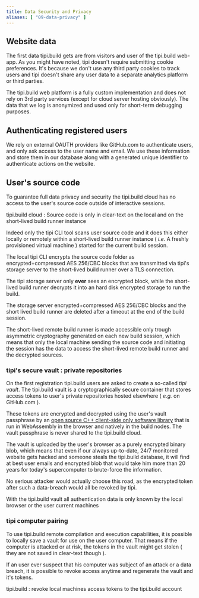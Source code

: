 ```yaml
---
title: Data Security and Privacy
aliases: [ "09-data-privacy" ]
---
```


## Website data
The first data tipi.build gets are from visitors and user of the tipi.build web-app. As you might have noted, tipi doesn't require submitting cookie preferences. It's because we don't use any third party cookies to track users and tipi doesn't share any user data to a separate analytics platform or third parties.

The tipi.build web platform is a fully custom implementation and does not rely on 3rd party services (except for cloud server hosting obviously). The data that we log is anonymized and used only for short-term debugging purposes.

## Authenticating registered users
We rely on external OAUTH providers like GitHub.com to authenticate users, and only ask access to the user name and email. We use these information and store them in our database along with a generated unique identifier to authenticate actions on the website.

## User's source code
To guarantee full data privacy and security the tipi.build cloud has no access to the user's source code outside of interactive sessions.

<div class="columns">
  <div class="column is-full ">
      <content-img-figure src="./assets/architecture-layered.drawio.png">
        tipi.build cloud : Source code is only in clear-text on the local and on the short-lived build runner instance
      </content-img>
    </figure>
  </div>
</div>

Indeed only the tipi CLI tool scans user source code and it does this either locally or remotely within a short-lived build runner instance ( _i.e._ A freshly provisioned virtual machine ) started for the current build session.

The local tipi CLI encrypts the source code folder as encrypted+compressed AES 256/CBC blocks that are transmitted via tipi's storage server to the short-lived build runner over a TLS connection.

The tipi storage server only **ever** sees an encrypted block, while the short-lived build runner decrypts it into an hard disk encrypted storage to run the build. 

The storage server encrypted+compressed AES 256/CBC blocks and the short lived build runner are deleted after a timeout at the end of the build session.

The short-lived remote build runner is made accessible only trough asymmetric cryptography generated on each new build session, which means that only the local machine sending the source code and initiating the session has the data to access the short-lived remote build runner and the decrypted sources.

### tipi's secure vault : private repositories
On the first registration tipi.build users are asked to create a so-called *tipi vault*. The tipi.build vault is a cryptographically secure container that stores access tokens to user's private repositories hosted elsewhere ( _e.g._ on GitHub.com ).

These tokens are encrypted and decrypted using the user's vault passphrase by an [open source C++ client-side only software library](https://github.com/tipi-build/vault) that is run in WebAssembly in the browser and natively in the build nodes. The vault passphrase is never shared to the tipi.build cloud.

The vault is uploaded by the user's browser as a purely encrypted binary blob, which means that even if our always up-to-date, 24/7 monitored website gets hacked and someone steals the tipi.build database, it will find at best user emails and encrypted blob that would take him more than 20 years for today's supercomputer to brute-force the information.

No serious attacker would actually choose this road, as the encrypted token after such a data-breach would all be revoked by tipi.

<div class="columns">
  <div class="column is-full">
      <content-img-figure src="./assets/vault_management.png">
        With the tipi.build vault all authentication data is only known by the local browser or the user current machines
      </content-img>
    </figure>
  </div>
</div>

### tipi computer pairing
To use tipi.build remote compilation and execution capabilities, it is possible to locally save a vault for use on the user computer. That means if the computer is attacked or at risk, the tokens in the vault might get stolen ( they are not saved in clear-text though ). 

If an user ever suspect that his computer was subject of an attack or a data breach, it is possible to revoke access anytime and regenerate the vault and it's tokens.

<div class="columns">
  <div class="column is-full">
      <content-img-figure src="./assets/tipi_access_tokens.png">
        tipi.build : revoke local machines access tokens to the tipi.build account
      </content-img>
    </figure>
  </div>
</div>
